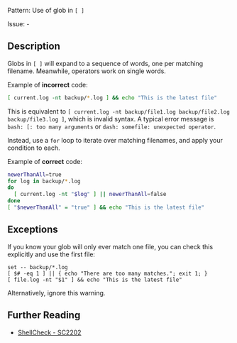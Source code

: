 Pattern: Use of glob in `[ ]`

Issue: -

## Description

Globs in `[ ]` will expand to a sequence of words, one per matching filename. Meanwhile, operators work on single words.

Example of **incorrect** code:

```sh
[ current.log -nt backup/*.log ] && echo "This is the latest file"

```

This is equivalent to `[ current.log -nt backup/file1.log backup/file2.log backup/file3.log ]`, which is invalid syntax. A typical error message is `bash: [: too many arguments` or `dash: somefile: unexpected operator`. 

Instead, use a `for` loop to iterate over matching filenames, and apply your condition to each.

Example of **correct** code:

```sh
newerThanAll=true
for log in backup/*.log
do
  [ current.log -nt "$log" ] || newerThanAll=false
done
[ "$newerThanAll" = "true" ] && echo "This is the latest file"
```

## Exceptions

If you know your glob will only ever match one file, you can check this explicitly and use the first file:

```
set -- backup/*.log
[ $# -eq 1 ] || { echo "There are too many matches."; exit 1; }
[ file.log -nt "$1" ] && echo "This is the latest file"
```

Alternatively, ignore this warning.

## Further Reading

* [ShellCheck - SC2202](https://github.com/koalaman/shellcheck/wiki/SC2202)
